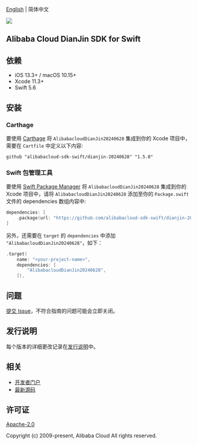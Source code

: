 [English](README.md) | 简体中文

![](https://aliyunsdk-pages.alicdn.com/icons/AlibabaCloud.svg)

## Alibaba Cloud DianJin SDK for Swift

## 依赖

- iOS 13.3+ / macOS 10.15+
- Xcode 11.3+
- Swift 5.6

## 安装

### Carthage

要使用 [Carthage](https://github.com/Carthage/Carthage) 将 `AlibabacloudDianJin20240628` 集成到你的 Xcode 项目中，需要在 `Cartfile` 中定义以下内容:

```ogdl
github "alibabacloud-sdk-swift/dianjin-20240628" "1.5.0"
```

### Swift 包管理工具

要使用 [Swift Package Manager](https://swift.org/package-manager/) 将 `AlibabacloudDianJin20240628` 集成到你的 Xcode 项目中，请将 `AlibabacloudDianJin20240628` 添加至你的 `Package.swift` 文件的 dependencies 数组内容中:

```swift
dependencies: [
    .package(url: "https://github.com/alibabacloud-sdk-swift/dianjin-20240628.git", from: "1.5.0")
]
```

另外，还需要在 `target` 的 `dependencies` 中添加 `"AlibabacloudDianJin20240628"`，如下：

```swift
.target(
    name: "<your-project-name>",
    dependencies: [
        "AlibabacloudDianJin20240628",
    ]),
```

## 问题

[提交 Issue](https://github.com/alibabacloud-sdk-swift/dianjin-20240628/issues/new)，不符合指南的问题可能会立即关闭。

## 发行说明

每个版本的详细更改记录在[发行说明](./ChangeLog.txt)中。

## 相关

* [开发者门户](https://next.api.aliyun.com/home)
* [最新源码](https://github.com/alibabacloud-sdk-swift/dianjin-20240628)

## 许可证

[Apache-2.0](http://www.apache.org/licenses/LICENSE-2.0)

Copyright (c) 2009-present, Alibaba Cloud All rights reserved.
